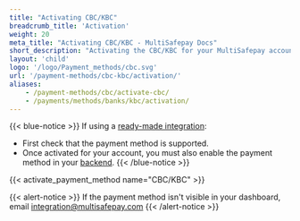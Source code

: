 ```yaml
---
title: "Activating CBC/KBC"
breadcrumb_title: 'Activation'
weight: 20
meta_title: "Activating CBC/KBC - MultiSafepay Docs"
short_description: "Activating the CBC/KBC for your MultiSafepay account"
layout: 'child'
logo: '/logo/Payment_methods/cbc.svg'
url: '/payment-methods/cbc-kbc/activation/'
aliases: 
    - /payment-methods/cbc/activate-cbc/
    - /payments/methods/banks/kbc/activation/
---
```


{{< blue-notice >}} If using a [ready-made integration](/integrations/ready-made/): 

- First check that the payment method is supported. 
- Once activated for your account, you must also enable the payment method in your [backend](/glossaries/multisafepay-glossary/#backend).  {{< /blue-notice >}} 

{{< activate_payment_method name="CBC/KBC" >}}

{{< alert-notice >}} If the payment method isn't visible in your dashboard, email <integration@multisafepay.com> {{< /alert-notice >}}



